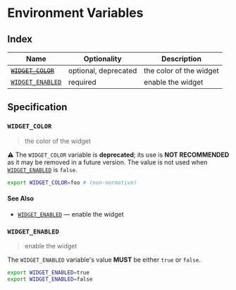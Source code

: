 # Environment Variables

## Index

| Name                 | Optionality          | Description             |
| -------------------- | -------------------- | ----------------------- |
| ~~[`WIDGET_COLOR`]~~ | optional, deprecated | the color of the widget |
| [`WIDGET_ENABLED`]   | required             | enable the widget       |

## Specification

### `WIDGET_COLOR`

> the color of the widget

⚠️ The `WIDGET_COLOR` variable is **deprecated**; its use is **NOT RECOMMENDED**
as it may be removed in a future version. The value is not used when
[`WIDGET_ENABLED`] is `false`.

```bash
export WIDGET_COLOR=foo # (non-normative)
```

#### See Also

- [`WIDGET_ENABLED`] — enable the widget

### `WIDGET_ENABLED`

> enable the widget

The `WIDGET_ENABLED` variable's value **MUST** be either `true` or `false`.

```bash
export WIDGET_ENABLED=true
export WIDGET_ENABLED=false
```

<!-- references -->

[`widget_color`]: #WIDGET_COLOR
[`widget_enabled`]: #WIDGET_ENABLED
